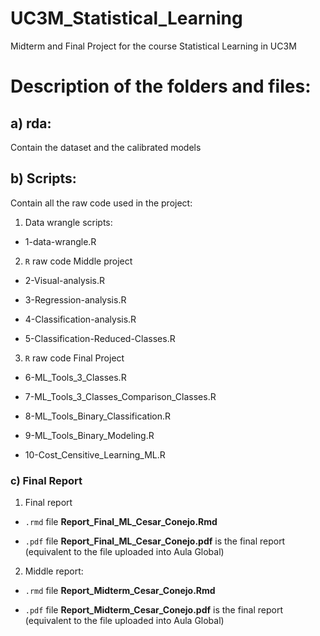 # UC3M_Statistical_Learning

Midterm and Final Project for the course Statistical Learning in UC3M

# Description of the folders and files:

## a) rda:

Contain the dataset and the calibrated models

## b) Scripts: 

Contain all the raw code used in the project:


1. Data wrangle scripts: 

* 1-data-wrangle.R

2. `R` raw code Middle project

* 2-Visual-analysis.R

* 3-Regression-analysis.R

* 4-Classification-analysis.R

* 5-Classification-Reduced-Classes.R

3. `R` raw code Final Project

* 6-ML_Tools_3_Classes.R

* 7-ML_Tools_3_Classes_Comparison_Classes.R

* 8-ML_Tools_Binary_Classification.R

* 9-ML_Tools_Binary_Modeling.R

* 10-Cost_Censitive_Learning_ML.R

### c) Final Report

1. Final report

* `.rmd` file **Report_Final_ML_Cesar_Conejo.Rmd** 

* `.pdf` file  **Report_Final_ML_Cesar_Conejo.pdf** is the final report (equivalent to the file uploaded into Aula Global) 


2. Middle report:


* `.rmd` file **Report_Midterm_Cesar_Conejo.Rmd** 

* `.pdf` file  **Report_Midterm_Cesar_Conejo.pdf** is the final report (equivalent to the file uploaded into Aula Global) 

